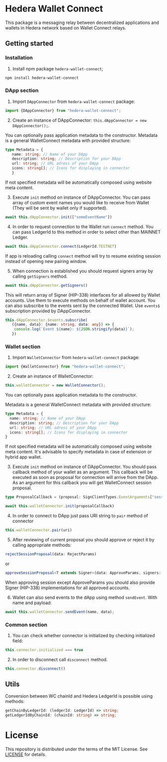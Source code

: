 # **Hedera Wallet Connect** 

This package is a messaging relay between decentralized applications and wallets in Hedera network based on Wallet Connect relays.

## Getting started

### Installation
1. Install npm package `hedera-wallet-connect`;

```bash
npm install hedera-wallet-connect
```

### DApp section

1. Import `DAppConnector` from `hedera-wallet-connect` package:

```typescript
import {DAppConnector} from "hedera-wallet-connect";
```

2. Create an instance of DAppConnector: `this.dAppConnector = new DAppConnector();`.

You can optionally pass application metadata to the constructor.
Metadata is a general WalletConnect metadata with provided structure:

```typescript
type Metadata = {
   name: string; // Name of your DApp
   description: string; // Description for your DApp
   url: string; // URL adress of your DApp
   icons: string[]; // Icons for displaying in connector
   }
```

If not specified metadata will be automatically composed using website meta content. 

3. Execute `init` method on instance of DAppConnector. You can pass array of custom event names you would like to receive from Wallet (They will be sent by wallet only if supported).

```typescript
await this.dAppConnector.init(["someEventName"])
```

4. In order to request connection to the Wallet run `connect` method. You can pass LedgerId to this method in order to select other than MAINNET Ledger.
```typescript
await this.dAppConnector.connect(LedgerId.TESTNET)
```

If app is reloading calling `connect` method will try to resume existing session instead of opening new pairing window.

5. When connection is established you should request signers array by calling `getSigners` method.

```typescript
await this.dAppConnector.getSigners()
```

This will return array of Signer (HIP-338) interfaces for all allowed by Wallet accounts.
Use them to execute methods on behalf of wallet account. 
You can also subscribe to the events sent by the connected Wallet. Use `events$` subscription provided by DAppConnector.

```typescript
this.dAppConnector.$events.subscribe(
   ({name, data}: {name: string, data: any}) => {
    console.log(`Event ${name}: ${JSON.stringify(data)}`);
   })
```

### Wallet section

1. Import `WalletConnector` from `hedera-wallet-connect` package:

```typescript
import {WalletConnector} from "hedera-wallet-connect";
```

2. Create an instance of WalletConnector: 

```typescript
this.walletConnector = new WalletConnector();
```

You can optionally pass application metadata to the constructor.

Metadata is a general WalletConnect metadata with provided structure:

```typescript
type Metadata = {
  name: string; // Name of your DApp
  description: string; // Description for your DApp
  url: string; // URL adress of your DApp
  icons: string[]; // Icons for displaying in connector
}

```
If not specified metadata will be automatically composed using website meta content.
It's advisable to specify metadata in case of extension or hybrid app wallet.

3. Execute `init` method on instance of DAppConnector. You should pass callback method of your wallet as an argument. 
This callback will be executed as soon as proposal for connection will arrive from the DApp. As an argument for this callback you will get WalletConnect session proposal.

```typescript
type ProposalCallback = (proposal: SignClientTypes.EventArguments["session_proposal"]) => Promise<void>;
```

```typescript
await this.walletConnector.init(proposalCallback)
```

4. In order to connect to DApp just pass URI string to `pair` method of connector

```typescript
this.walletConnector.pair(uri)
```

5. After reviewing of current proposal you should approve or reject it by calling appropriate methods:

```typescript
rejectSessionProposal(data: RejectParams)
```

or

```typescript
approveSessionProposal<T extends Signer>(data: ApproveParams, signers: T[])
```

When approving session except ApproveParams you should also provide Signer (HIP-338) implementations for all approved accounts.

6. Wallet can also send events to the dApp using method `sendEvent`. With name and payload:

```typescript
await this.walletConnector.sendEvent(name, data);
```

### Common section

1. You can check whether connector is initialized by checking initialized field:

```typescript
this.connector.initialized === true
```

2. In order to disconnect call `disconnect` method.

```typescript
this.connector.disconnect()
```

## Utils

Conversion between WC chainId and Hedera LedgerId is possible using methods:

```typescript
getChainByLedgerId: (ledgerId: LedgerId) => string;
getLedgerIdByChainId: (chainId: string) => string;
```

# License

This repository is distributed under the terms of the MIT License. See [LICENSE](LICENSE) for details.
